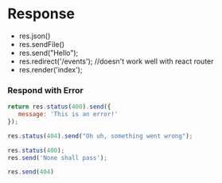 # Response

- res.json()
- res.sendFile()
- res.send("Hello");
- res.redirect('/events'); //doesn't work well with react router
- res.render('index');

### Respond with Error

```js
return res.status(400).send({
   message: 'This is an error!'
});

res.status(404).send("Oh uh, something went wrong");

res.status(400);
res.send('None shall pass');

res.send(404)
```